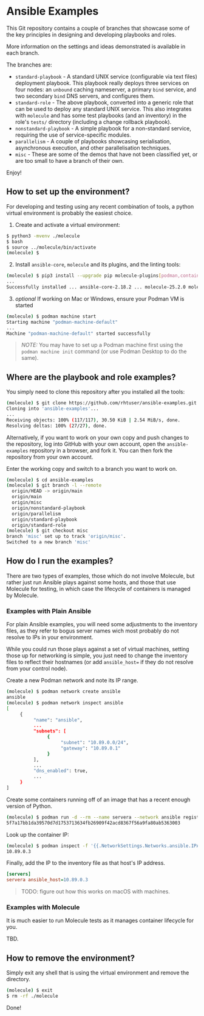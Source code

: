 # Ansible Examples

This Git repository contains a couple of branches that showcase some of the key principles in designing and developing playbooks and roles.

More information on the settings and ideas demonstrated is available in each branch.

The branches are:

* `standard-playbook` - A standard UNIX service (configurable via text files) deployment playbook. This playbook really deploys three services on four nodes: an `unbound` caching nameserver, a primary `bind` service, and two secondary `bind` DNS servers, and configures them.
* `standard-role` - The above playbook, converted into a generic role that can be used to deploy any standard UNIX service. This also integrates with `molecule` and has some test playbooks (and an inventory) in the role's `tests/` directory (including a change rollback playbook).
* `nonstandard-playbook` - A simple playbook for a non-standard service, requiring the use of service-specific modules.
* `parallelism` - A couple of playbooks showcasing serialisation, asynchronous execution, and other parallelisation techniques.
* `misc` - These are some of the demos that have not been classified yet, or are too small to have a branch of their own.

Enjoy!

## How to set up the environment?

For developing and testing using any recent combination of tools, a python
virtual environment is probably the easiest choice.

1. Create and activate a virtual environment:

```bash
$ python3 -mvenv ./molecule
$ bash
$ source ../molecule/bin/activate
(molecule) $
```

2. Install `ansible-core`, `molecule` and its plugins, and the linting tools:

```bash
(molecule) $ pip3 install --upgrade pip molecule-plugins[podman,containers] yamllint ansible-lint
...
Successfully installed ... ansible-core-2.18.2 ... molecule-25.2.0 molecule-plugins-23.7.0 ...
```

3. _optional_ If working on Mac or Windows, ensure your Podman VM is started

```bash
(molecule) $ podman machine start
Starting machine "podman-machine-default"
...
Machine "podman-machine-default" started successfully
```

> *NOTE:* You may have to set up a Podman machine first using the `podman
> machine init` command (or use Podman Desktop to do the same).

## Where are the playbook and role examples?

You simply need to clone this repository after you installed all the tools:

```bash
(molecule) $ git clone https://github.com/rhtuser/ansible-examples.git
Cloning into 'ansible-examples'...
...
Receiving objects: 100% (117/117), 30.50 KiB | 2.54 MiB/s, done.
Resolving deltas: 100% (27/27), done.
```

Alternatively, if you want to work on your own copy and push changes to the
repository, log into GitHub with your own account, open the `ansible-examples`
repository in a browser, and fork it. You can then fork the repository from
your own account.

Enter the working copy and switch to a branch you want to work on.

```bash
(molecule) $ cd ansible-examples
(molecule) $ git branch -l --remote
  origin/HEAD -> origin/main
  origin/main
  origin/misc
  origin/nonstandard-playbook
  origin/parallelism
  origin/standard-playbook
  origin/standard-role
(molecule) $ git checkout misc
branch 'misc' set up to track 'origin/misc'.
Switched to a new branch 'misc'
```

## How do I run the examples?

There are two types of examples, those which do not involve Molecule, but
rather just run Ansible plays against some hosts, and those that use Molecule
for testing, in which case the lifecycle of containers is managed by Molecule.

### Examples with Plain Ansible

For plain Ansible examples, you will need some adjustments to the inventory
files, as they refer to bogus server names wich most probably do not resolve to
IPs in your environment.

While you could run those plays against a set of virtual machines, setting
those up for networking is simple, you just need to change the inventory files
to reflect their hostnames (or add `ansible_host=` if they do not resolve from
your control node).

Create a new Podman network and note its IP range.

```bash
(molecule) $ podman network create ansible
ansible
(molecule) $ podman network inspect ansible
[
     {
          "name": "ansible",
          ...
          "subnets": [
               {
                    "subnet": "10.89.0.0/24",
                    "gateway": "10.89.0.1"
               }
          ],
          ...
          "dns_enabled": true,
          ...
     }
]
```

Create some containers running off of an image that has a recent enough version
of Python.

```bash
(molecule) $ podman run -d --rm --name servera --network ansible registry.access.redhat.com/ubi9/python-312:latest sleep 10000
5f7a17bb1da39570d7d1753713634fb26909f42acd8367f56a9fa80ab5363003
```

Look up the container IP:

```bash
(molecule) $ podman inspect -f '{{.NetworkSettings.Networks.ansible.IPAddress}}' servera
10.89.0.3
```

Finally, add the IP to the inventory file as that host's IP address.

```ini
[servers]
servera ansible_host=10.89.0.3
```

> TODO: figure out how this works on macOS with machines.

### Examples with Molecule

It is much easier to run Molecule tests as it manages container lifecycle for you.

TBD.

## How to remove the environment?

Simply exit any shell that is using the virtual environment and remove the directory.

```bash
(molecule) $ exit
$ rm -rf ./molecule
```

Done!

